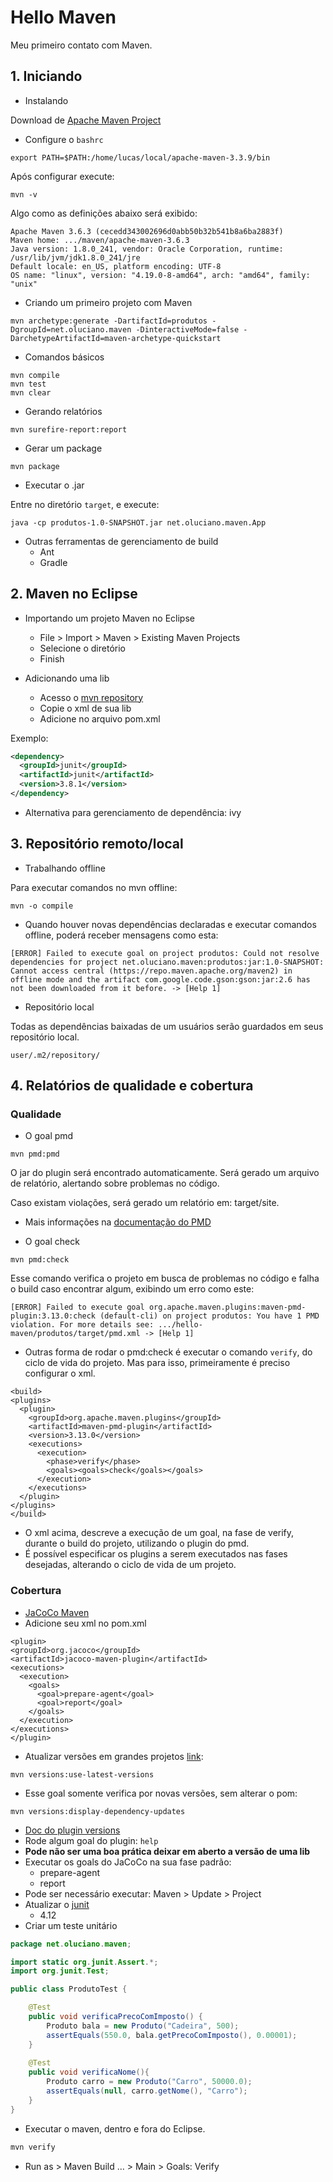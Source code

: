 # Hello Maven

Meu primeiro contato com Maven.

## 1. Iniciando

- Instalando

Download de [Apache Maven Project](https://maven.apache.org/download.cgi)

- Configure o `bashrc`

```
export PATH=$PATH:/home/lucas/local/apache-maven-3.3.9/bin
```

Após configurar execute:

```
mvn -v
```

Algo como as definições abaixo será exibido:

```
Apache Maven 3.6.3 (cecedd343002696d0abb50b32b541b8a6ba2883f)
Maven home: .../maven/apache-maven-3.6.3
Java version: 1.8.0_241, vendor: Oracle Corporation, runtime: /usr/lib/jvm/jdk1.8.0_241/jre
Default locale: en_US, platform encoding: UTF-8
OS name: "linux", version: "4.19.0-8-amd64", arch: "amd64", family: "unix"
```

- Criando um primeiro projeto com Maven

```
mvn archetype:generate -DartifactId=produtos -DgroupId=net.oluciano.maven -DinteractiveMode=false -DarchetypeArtifactId=maven-archetype-quickstart
```

- Comandos básicos

```
mvn compile
mvn test
mvn clear
```

- Gerando relatórios

```
mvn surefire-report:report
```

- Gerar um package

```
mvn package
```

- Executar o .jar

Entre no diretório `target`, e execute:

```
java -cp produtos-1.0-SNAPSHOT.jar net.oluciano.maven.App
```

- Outras ferramentas de gerenciamento de build
	- Ant
	- Gradle

## 2. Maven no Eclipse

- Importando um projeto Maven no Eclipse
	- File > Import > Maven > Existing Maven Projects
	- Selecione o diretório
	- Finish

- Adicionando uma lib
	- Acesso o [mvn repository](http://mvnrepository.com/)
	- Copie o xml de sua lib
	- Adicione no arquivo pom.xml

Exemplo: 

```xml
<dependency>
  <groupId>junit</groupId>
  <artifactId>junit</artifactId>
  <version>3.8.1</version>
</dependency>
```

- Alternativa para gerenciamento de dependência: ivy

## 3. Repositório remoto/local

- Trabalhando offline

Para executar comandos no mvn offline:

```
mvn -o compile
```

- Quando houver novas dependências declaradas e executar comandos offline, 
poderá receber mensagens como esta:

```
[ERROR] Failed to execute goal on project produtos: Could not resolve dependencies for project net.oluciano.maven:produtos:jar:1.0-SNAPSHOT: Cannot access central (https://repo.maven.apache.org/maven2) in offline mode and the artifact com.google.code.gson:gson:jar:2.6 has not been downloaded from it before. -> [Help 1]
```

- Repositório local

Todas as dependências baixadas de um usuários serão guardados em seus 
repositório local.

```
user/.m2/repository/
```

## 4. Relatórios de qualidade e cobertura

### Qualidade

- O goal pmd

```
mvn pmd:pmd
```

O jar do plugin será encontrado automaticamente. Será gerado um arquivo de 
relatório, alertando sobre problemas no código.

Caso existam violações, será gerado um relatório em: target/site.

- Mais informações na [documentação do PMD](https://maven.apache.org/plugins/maven-pmd-plugin/index.html)

- O goal check

```
mvn pmd:check
```

Esse comando verifica o projeto em busca de problemas no código e falha o build
caso encontrar algum, exibindo um erro como este:

```
[ERROR] Failed to execute goal org.apache.maven.plugins:maven-pmd-plugin:3.13.0:check (default-cli) on project produtos: You have 1 PMD violation. For more details see: .../hello-maven/produtos/target/pmd.xml -> [Help 1]
```

- Outras forma de rodar o pmd:check é executar o comando `verify`, do ciclo de 
vida do projeto. Mas para isso, primeiramente é preciso configurar o xml.

```
<build>
<plugins>
  <plugin>
    <groupId>org.apache.maven.plugins</groupId>
    <artifactId>maven-pmd-plugin</artifactId>
    <version>3.13.0</version>
    <executions>
      <execution>
        <phase>verify</phase>
        <goals><goals>check</goals></goals>
      </execution>
    </executions>
  </plugin>
</plugins>
</build>
```

- O xml acima, descreve a execução de um goal, na fase de verify, durante o build do projeto, utilizando o plugin do pmd.
- É possível especificar os plugins a serem executados nas fases desejadas, 
alterando o ciclo de vida de um projeto.

### Cobertura

- [JaCoCo Maven](https://www.eclemma.org/jacoco/trunk/doc/maven.html)
- Adicione seu xml no pom.xml

```
<plugin>
<groupId>org.jacoco</groupId>
<artifactId>jacoco-maven-plugin</artifactId>       
<executions>
  <execution>            
    <goals>
      <goal>prepare-agent</goal>
      <goal>report</goal>              
    </goals>
  </execution>   
</executions>     
</plugin>
```

- Atualizar versões em grandes projetos [link](http://www.mojohaus.org/versions-maven-plugin/use-latest-versions-mojo.html):

```
mvn versions:use-latest-versions
```

- Esse goal somente verifica por novas versões, sem alterar o pom:

```
mvn versions:display-dependency-updates
```

- [Doc do plugin versions](http://www.mojohaus.org/versions-maven-plugin/index.html)
- Rode algum goal do plugin: `help`
- **Pode não ser uma boa prática deixar em aberto a versão de uma lib**
- Executar os goals do JaCoCo na sua fase padrão:
	- prepare-agent
	- report
- Pode ser necessário executar: Maven > Update > Project
- Atualizar o [junit](https://mvnrepository.com/artifact/junit/junit)
	- 4.12
- Criar um teste unitário

```java
package net.oluciano.maven;

import static org.junit.Assert.*;
import org.junit.Test;

public class ProdutoTest {

    @Test
    public void verificaPrecoComImposto() {
        Produto bala = new Produto("Cadeira", 500);
        assertEquals(550.0, bala.getPrecoComImposto(), 0.00001);
    }
    
    @Test
    public void verificaNome(){
    	Produto carro = new Produto("Carro", 50000.0);
    	assertEquals(null, carro.getNome(), "Carro");
    }
}
```

- Executar o maven, dentro e fora do Eclipse.

```bash
mvn verify
```

- Run as > Maven Build ... > Main > Goals: Verify


